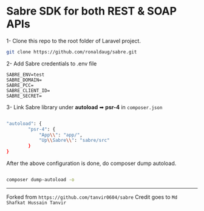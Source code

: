 
# Sabre SDK for both REST & SOAP APIs

1- Clone this repo to the root folder of Laravel project.

```sh
git clone https://github.com/ronaldaug/sabre.git
```

2- Add Sabre credentials to .env file
```
SABRE_ENV=test
SABRE_DOMAIN=
SABRE_PCC=
SABRE_CLIENT_ID=
SABRE_SECRET=
```

3- Link Sabre library under **autoload** ➡ **psr-4** in `composer.json`

```sh

"autoload": {
        "psr-4": {
            "App\\": "app/",
            "Up\\Sabre\\": "sabre/src"
        }
}

```

After the above configuration is done, do composer dump autoload.

```sh

composer dump-autoload -o

```

----------

Forked from `https://github.com/tanvir0604/sabre`
Credit goes to `Md Shafkat Hussain Tanvir`